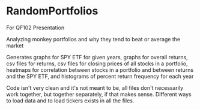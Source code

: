 # RandomPortfolios
For QF102 Presentation


Analyzing monkey portfolios and why they tend to beat or average the market

Generates graphs for SPY ETF for given years, graphs for overall returns, csv files for returns, csv files for closing prices of all stocks in a portfolio, heatmaps for correlation between stocks in a portfolio and between returns and the SPY ETF, and histograms of percent return frequency for each year

Code isn't very clean and it's not meant to be, all files don't necessarily work together, but together separately, if that makes sense.
Different ways to load data and to load tickers exists in all the files.
